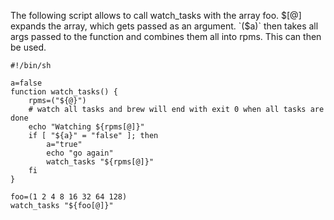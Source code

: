 ---
---

The following script allows to call watch_tasks with the array foo. $[@] expands the array, which gets passed as an argument.  `($a)` then takes all args passed to the function and combines them all into rpms. This can then be used.

```
#!/bin/sh

a=false
function watch_tasks() {
    rpms=("${@}")
    # watch all tasks and brew will end with exit 0 when all tasks are done
    echo "Watching ${rpms[@]}"
    if [ "${a}" = "false" ]; then
        a="true"
        echo "go again"
        watch_tasks "${rpms[@]}"
    fi
}

foo=(1 2 4 8 16 32 64 128)
watch_tasks "${foo[@]}"
```